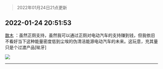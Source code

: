 > 2022年01月24日21点更新
<link rel="stylesheet" href="https://cdn.jsdelivr.net/gh/taotie6/sampleJSON@main/css/photo_show.css">
<meta name="referrer" content="no-referrer" />


 ## 2022-01-24 20:51:53 

 [㪚木](https://www.coolapk.com/feed/33068170?shareKey=MzFjOGU0NDhmMDBkNjFlZWE0ODc~) ：虽然正厕支持，虽然我可以通过正厕对电动汽车的支持赚到钱，但我依旧不看好当下这种能量密度低到尘埃的伪清洁能源电动汽车的未来。这玩意，充其量只是个过渡产品[呲牙] 

<div class="album">
<img class="img-item" src="http://image.coolapk.com/feed/2020/0511/21/1081091_45bad8f3_4880_7713@356x200.gif" />
</div>

 ------- 


